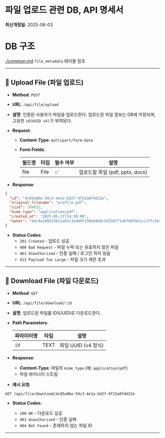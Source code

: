 # 파일 업로드 관련 DB, API 명세서
**최신개정일:** 2025-06-03

# DB 구조

[./common.md](./common.md) `file_metadata` 테이블 참조 

---

## 🔹 Upload File (파일 업로드)

* **Method**: `POST`
* **URL**: `/api/file/upload`
* **설명**: 인증된 사용자가 파일을 업로드한다. 업로드된 파일 정보는 DB에 저장되며, 고유한 `id(UUID v4)`가 부여된다.

* **Request**:
  * **Content-Type**: `multipart/form-data`
  * **Form Fields**:

    | 필드명  | 타입   | 필수 여부 | 설명                    |
    | ---- | ---- | ----- | --------------------- |
    | file | File | ✅     | 업로드할 파일 (pdf, pptx, docx) |

* **Response**:

```json
{
  "id": "4c85a8be-59c3-4e1a-bd2f-9f22a0f4d22e",
  "original_filename": "profile.pdf",
  "size": 204832,
  "mime_type": "application/pdf",
  "created_at": "2025-05-21T14:30:00",
  "owner": "b4c9a289323b21a01c3e940f150eb9b8c542587f1abfd8f0e1cc1ffc5e475514",
}
```

* **Status Codes**:
  * `201 Created` - 업로드 성공
  * `400 Bad Request` - 파일 누락 또는 유효하지 않은 파일
  * `401 Unauthorized` - 인증 실패 / 로그인 하지 않음
  * `413 Payload Too Large` - 파일 크기 제한 초과

---

## 🔹 Download File (파일 다운로드)

* **Method**: `GET`
* **URL**: `/api/file/download/:id`
* **설명**: 업로드된 파일를 ID(UUID)로 다운로드한다.

* **Path Parameters**:

  | 파라미터명 | 타입   | 설명               |
  | ----- | ---- | ---------------- |
  | `id`  | TEXT | 파일 UUID (v4 형식) |

* **Response**:
  * **Content-Type**: 파일의 `mime_type` (예: `application/pdf`)
  * 파일 바이너리 스트림

* **예시 요청**:

```http
GET /api/file/download/4c85a8be-59c3-4e1a-bd2f-9f22a0f4d22e
```


* **Status Codes**:

  * `200 OK` - 다운로드 성공
  * `401 Unauthorized` - 인증 실패
  * `404 Not Found` - 존재하지 않는 파일 ID

---

